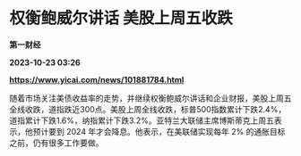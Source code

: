 # 权衡鲍威尔讲话 美股上周五收跌
**第一财经**

**2023-10-23 03:26**

**https://www.yicai.com/news/101881784.html**

随着市场关注美债收益率的走势，并继续权衡鲍威尔讲话和企业财报，美股上周五全线收跌，道指跌近300点。美股上周全线收跌，标普500指数累计下跌2.4%，道指累计下跌1.6%，纳指累计下跌3.2%。亚特兰大联储主席博斯蒂克上周五表示，他预计要到 2024 年才会降息。他表示，在美联储实现每年 2% 的通胀目标之前，仍有很多工作要做。